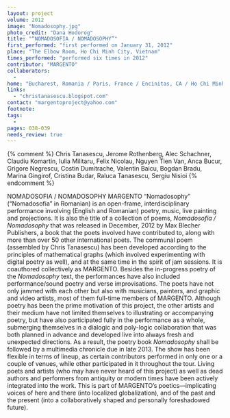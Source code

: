 ```yaml
---
layout: project
volume: 2012
image: "Nomadosophy.jpg"
photo_credit: "Dana Hodorog"
title: "“NOMADOSOFIA / NOMADOSOPHY”"
first_performed: "first performed on January 31, 2012"
place: "The Elbow Room, Ho Chi Minh City, Vietnam"
times_performed: "performed six times in 2012"
contributor: "MARGENTO"
collaborators: 
  - 
home: "Bucharest, Romania / Paris, France / Encinitas, CA / Ho Chi Minh City, Vietnam"
links: 
  - "christanasescu.blogspot.com"
contact: "margentoproject@yahoo.com"
footnote: 
tags: 
  - 
pages: 038-039
needs_review: true
---
```


{% comment %} 
Chris Tanasescu, Jerome Rothenberg, Alec Schachner, Claudiu Komartin, Iulia Militaru, Felix Nicolau, Nguyen Tien Van, Anca Bucur, Grigore Negrescu, Costin Dumitrache, Valentin Baicu, Bogdan Bradu, Marina Gingirof, Cristina Budar, Raluca Tanasescu, Sergiu Nisioi
{% endcomment %}

 NOMADOSOFIA / NOMADOSOPHY 
 MARGENTO 
 “Nomadosophy” (“Nomadosofia” in Romanian) is an open-frame, interdisciplinary performance involving (English and Romanian) poetry, music, live painting and projections. It is also the title of a collection of poems, <em>Nomadosofia / Nomadosophy</em> that was released in December, 2012 by Max Blecher Publishers, a book that the poets involved have contributed to, along with more than over 50 other international poets. The communal poem (assembled by Chris Tanasescu) has been developed according to the principles of mathematical graphs (which involved experimenting with digital poetry as well), and at the same time in the spirit of jam sessions. It is coauthored collectively as MARGENTO. 
 Besides the in-progress poetry of the <em>Nomadosophy</em> text, the performances have also included performance/sound poetry and verse improvisations. The poets have not only jammed with each other but also with musicians, painters, and graphic and video artists, most of them full-time members of MARGENTO. Although poetry has been the prime motivation of this project, the other artists and their medium have not limited themselves to illustrating or accompanying poetry, but have also participated fully in the performance as a whole, submerging themselves in a dialogic and poly-logic collaboration that was both planned in advance and developed live into always fresh and unexpected directions. As a result, the poetry book <em>Nomadosophy </em>shall be followed by a multimedia chronicle due in late 2013. 
 The show has been flexible in terms of lineup, as certain contributors performed in only one or a couple of venues, while other participated in it throughout the tour. Living poets and artists (who may have never heard of this project) as well as dead authors and performers from antiquity or modern times have been actively integrated into the work. This is part of MARGENTO’s poetics—implicating voices of here and there (into localized globalization), and of the past and the present (into a collaboratively shaped and personally foreshadowed future). 
